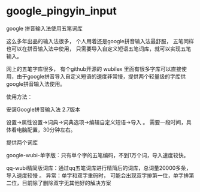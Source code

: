 # google_pingyin_input
google 拼音输入法使用五笔词库

这么多年出品的输入法很多， 个人用着还是google拼音输入法最舒服， 五笔同样也可以在拼音输入法中使用， 只需要导入自定义短语五笔词库，就可以实现五笔输入。

网上的五笔字库很多， 有个github开源的 wubilex 里面有很多字库可以直接使用，由于google拼音导入自定义短语的速度非常慢，提供两个轻量级的字库供google拼音输入法使用。

使用方法：

安装Google拼音输入法 2.7版本

设置->属性设置->词典->词典选项->编辑自定义短语->导入 。 需要一段时间，具体看电脑配置，30分钟左右。


提供两个词库

google-wubi-单字版：只有单个字的五笔编码，不到1万个词，导入速度较快。


qq-wubi精简版词库：通过qq五笔词库进行精简后的词库，总词量20000多条，导入速度较慢 。 异常：单字和双字重码时， 可能会出现双字排第一位，单字排第二位，目前除了删除双字无其他好的解决方案

